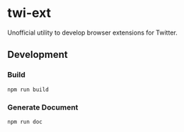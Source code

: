 # twi-ext

Unofficial utility to develop browser extensions for Twitter.

## Development

### Build

```console
npm run build
```

### Generate Document

```console
npm run doc
```
